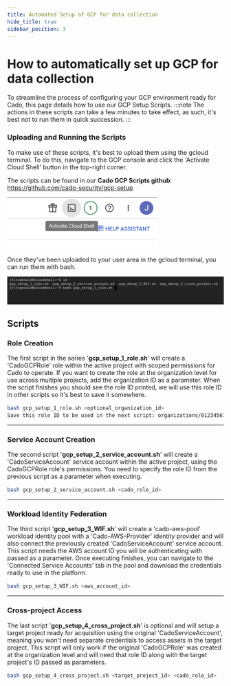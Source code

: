 ```yaml
---
title: Automated Setup of GCP for data collection
hide_title: true
sidebar_position: 3
---
```


# How to automatically set up GCP for data collection

To streamline the process of configuring your GCP environment ready for Cado, this page details how to use our GCP Setup Scripts.
:::note
The actions in these scripts can take a few minutes to take effect, as such, it's best not to run them in quick succession.
:::

### Uploading and Running the Scripts

To make use of these scripts, it's best to upload them using the gcloud terminal. To do this, navigate to the GCP console and click the 'Activate Cloud Shell' button in the top-right corner.

The scripts can be found in our **Cado GCP Scripts github**:
https://github.com/cado-security/gcp-setup 

<img src="/img/gcp-shell.png" alt="Cloud Shell" width="350"/>

Once they've been uploaded to your user area in the gcloud terminal, you can run them with bash.

<img src="/img/gcp-scripts.png" alt="Cloud Shell" width="800"/>

## Scripts
### Role Creation
The first script in the series '**gcp_setup_1_role.sh**' will create a 'CadoGCPRole' role within the active project with scoped permissions for Cado to operate. If you want to create the role at the organization level for use across multiple projects, add the organization ID as a parameter.
When the script finishes you should see the role ID printed, we will use this role ID in other scripts so it's best to save it somewhere.
```bash
bash gcp_setup_1_role.sh <optional_organization_id>
Save this role ID to be used in the next script: organizations/0123456789/roles/CadoGCPRole
```
---
### Service Account Creation

The second script '**gcp_setup_2_service_account.sh**' will create a 'CadoServiceAccount' service account within the active project, using the CadoGCPRole role's permissions. You need to specify the role ID from the previous script as a parameter when executing.
```bash
bash gcp_setup_2_service_account.sh <cado_role_id>
```
---
### Workload Identity Federation
The third script '**gcp_setup_3_WIF.sh**' will create a 'cado-aws-pool' workload identity pool with a 'Cado-AWS-Provider' identity provider and will also connect the previously created 'CadoServiceAccount' service account. This script needs the AWS account ID you will be authenticating with passed as a parameter. Once executing finishes, you can navigate to the 'Connected Service Accounts' tab in the pool and download the credentials ready to use in the platform.
```bash
bash gcp_setup_3_WIF.sh <aws_account_id>
```
---
### Cross-project Access

The last script '**gcp_setup_4_cross_project.sh**' is optional and will setup a target project ready for acquisition using the original 'CadoServiceAccount', meaning you won't need separate credentials to access assets in the target project. This script will only work if the original 'CadoGCPRole' was created at the organization level and will need that role ID along with the target project's ID passed as parameters.
```bash
bash gcp_setup_4_cross_project.sh <target_project_id> <cado_role_id>
```
